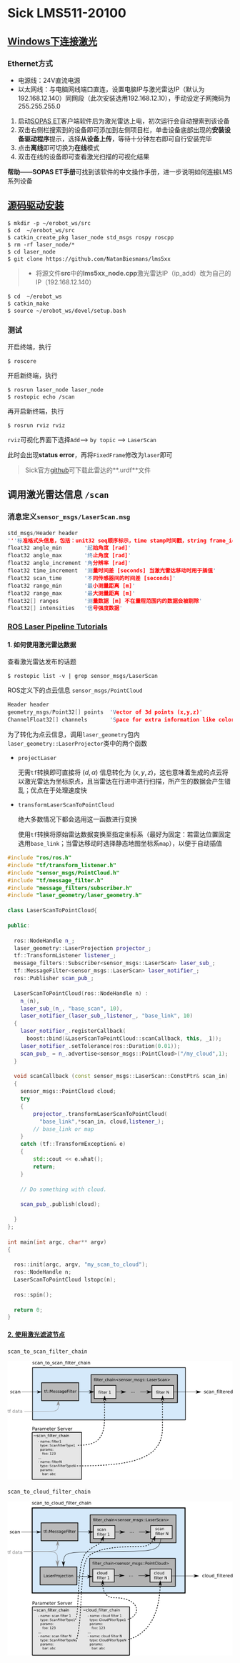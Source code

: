 # Sick LMS511-20100

## [Windows下连接激光](https://blog.csdn.net/u013453604/article/details/50725833)

### Ethernet方式

- 电源线：24V直流电源
- 以太网线：与电脑网线端口直连，设置电脑IP与激光雷达IP（默认为192.168.12.140）同网段（此次安装选用192.168.12.10），手动设定子网掩码为255.255.255.0

1. 启动[SOPAS ET](https://www.sick.com/de/en/downloads/eula?code=swp367244)客户端软件后为激光雷达上电，初次运行会自动搜索到该设备
2. 双击右侧栏搜索到的设备即可添加到左侧项目栏，单击设备底部出现的**安装设备驱动程序**提示，选择**从设备上传**，等待十分钟左右即可自行安装完毕
3. 点击**离线**即可切换为**在线**模式
4. 双击在线的设备即可查看激光扫描的可视化结果

**帮助**——**SOPAS ET手册**可找到该软件的中文操作手册，进一步说明如何连接LMS系列设备



## [源码驱动安装](https://blog.csdn.net/zhuoyueljl/article/details/75244563)

```shell
$ mkdir -p ~/erobot_ws/src
$ cd  ~/erobot_ws/src
$ catkin_create_pkg laser_node std_msgs rospy roscpp
$ rm -rf laser_node/*
$ cd laser_node
$ git clone https://github.com/NatanBiesmans/lms5xx
```

> - 将源文件**src**中的**lms5xx_node.cpp**激光雷达IP（ip_add）改为自己的IP（192.168.12.140）

```shell
$ cd  ~/erobot_ws
$ catkin_make
$ source ~/erobot_ws/devel/setup.bash
```

### 测试

开启终端，执行

```shell
$ roscore
```

开启新终端，执行

```shell
$ rosrun laser_node laser_node
$ rostopic echo /scan
```

再开启新终端，执行

```shell
$ rosrun rviz rviz
```

`rviz`可视化界面下选择`Add`–> `by topic` –> `LaserScan`

此时会出现**status error**，再将`FixedFrame`修改为`laser`即可

> Sick官方[github](https://github.com/SICKAG/sick_scan)可下载此雷达的**.urdf**文件



## 调用激光雷达信息 `/scan`

### 消息定义`sensor_msgs/LaserScan.msg`

```cpp
std_msgs/Header header		
'''标准格式头信息，包括：unit32 seq顺序标示，time stamp时间戳，string frame_id参考坐标系id'''
float32 angle_min		'起始角度 [rad]'
float32 angle_max		'终止角度 [rad]'
float32 angle_increment	'角分辨率 [rad]'
float32 time_increment	'测量时间差 [seconds] 当激光雷达移动时用于插值'
float32 scan_time		'不同传感器间的时间差 [seconds]'
float32 range_min		'最小测量距离 [m]'
float32 range_max		'最大测量距离 [m]'
float32[] ranges		'测量数据 [m] 不在量程范围内的数据会被剔除'
float32[] intensities	'信号强度数据'
```

### [ROS Laser Pipeline Tutorials](http://wiki.ros.org/sensor_msgs/Tutorials)

#### 1. 如何使用激光雷达数据

查看激光雷达发布的话题

```shell
$ rostopic list -v | grep sensor_msgs/LaserScan
```

ROS定义下的点云信息 `sensor_msgs/PointCloud`

```cpp
Header header
geometry_msgs/Point32[] points	'Vector of 3d points (x,y,z)'
ChannelFloat32[] channels		'Space for extra information like color'
```

为了转化为点云信息，调用`laser_geometry`包内`laser_geometry::LaserProjector`类中的两个函数

- `projectLaser` 

  无需`tf`转换即可直接将 $(d,\alpha)$ 信息转化为 $(x,y,z)$，这也意味着生成的点云将以激光雷达为坐标原点，且当雷达在行进中进行扫描，所产生的数据会产生错乱；优点在于处理速度快

- `transformLaserScanToPointCloud` 

  绝大多数情况下都会选用这一函数进行变换

  使用`tf`转换将原始雷达数据变换至指定坐标系（最好为固定：若雷达位置固定选用`base_link`；当雷达移动时选择静态地图坐标系`map`），以便于自动插值

```cpp
#include "ros/ros.h"
#include "tf/transform_listener.h"
#include "sensor_msgs/PointCloud.h"
#include "tf/message_filter.h"
#include "message_filters/subscriber.h"
#include "laser_geometry/laser_geometry.h"

class LaserScanToPointCloud{

public:

  ros::NodeHandle n_;
  laser_geometry::LaserProjection projector_;
  tf::TransformListener listener_;
  message_filters::Subscriber<sensor_msgs::LaserScan> laser_sub_;
  tf::MessageFilter<sensor_msgs::LaserScan> laser_notifier_;
  ros::Publisher scan_pub_;

  LaserScanToPointCloud(ros::NodeHandle n) : 
    n_(n),
    laser_sub_(n_, "base_scan", 10),
    laser_notifier_(laser_sub_,listener_, "base_link", 10)
  {
    laser_notifier_.registerCallback(
      boost::bind(&LaserScanToPointCloud::scanCallback, this, _1));
    laser_notifier_.setTolerance(ros::Duration(0.01));
    scan_pub_ = n_.advertise<sensor_msgs::PointCloud>("/my_cloud",1);
  }

  void scanCallback (const sensor_msgs::LaserScan::ConstPtr& scan_in)
  {
    sensor_msgs::PointCloud cloud;
    try
    {
        projector_.transformLaserScanToPointCloud(
          "base_link",*scan_in, cloud,listener_);
        // base_link or map
    }
    catch (tf::TransformException& e)
    {
        std::cout << e.what();
        return;
    }
    
    // Do something with cloud.

    scan_pub_.publish(cloud);

  }
};

int main(int argc, char** argv)
{
  
  ros::init(argc, argv, "my_scan_to_cloud");
  ros::NodeHandle n;
  LaserScanToPointCloud lstopc(n);
  
  ros::spin();
  
  return 0;
}
```

#### [2. 使用激光滤波节点](http://wiki.ros.org/laser_filters#scan_to_scan_filter_chain)

`scan_to_scan_filter_chain`

 ![scan_to_scan_filter_chain.png](SickLMS511.assets/scan_to_scan_filter_chain.png) 

`scan_to_cloud_filter_chain`

 ![scan_to_cloud_filter_chain.png](SickLMS511.assets/scan_to_cloud_filter_chain.png) 

